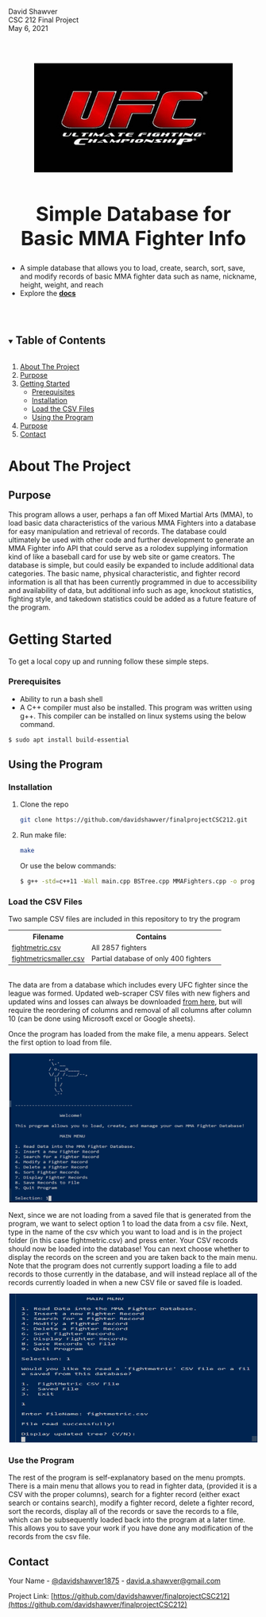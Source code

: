 
<p>David Shawver<br />
CSC 212 Final Project<br />
May 6, 2021<br />
</p>
<br />
<br />

<p align="center"><img src="https://github.com/DavidShawver/finalprojectCSC212/blob/master/assets/UFC.jpg" width="400" height="220" alt="UFC Logo"></p>
<p align="center">
  <a href="https://github.com/davidshawver/finalprojectCSC212">
  </a>
</p>
  <h1 align="center" style="font-size:40px">Simple Database for Basic MMA Fighter Info</h1>

  <p align="left"><ul><li>
    A simple database that allows you to load, create, search, sort, save, and modify records of basic MMA fighter data such as name, nickname, height, weight, and reach
  </li><li>Explore the
  <a align="center" href="https://github.com/davidshawver/finalprojectCSC212/"><strong> docs</strong></a></li></ul>
    <br />
  </p>
</p>



<!-- TABLE OF CONTENTS -->
<details open="open">
  <summary><h2 style="display: inline-block">Table of Contents</h2></summary>
  <ol>
    <li>
      <a href="#about-the-project">About The Project</a>
    </li>
    <li>
      <a href="#Purpose">Purpose</a>
    <li>
      <a href="#getting-started">Getting Started</a>
      <ul>
        <li><a href="#prerequisites">Prerequisites</a></li>
        <li><a href="#installation">Installation</a></li>
        <li><a href="#load-the-csv-files">Load the CSV Files</a></li>
        <li><a href="#Using-the-Program">Using the Program</a></li> 
      </ul>
    </li>
    <li><a href="#purpose">Purpose</a></li>
    <li><a href="#contact">Contact</a></li>
  </ol>
</details>



<!-- ABOUT THE PROJECT -->
# About The Project

<!-- USAGE EXAMPLES -->
## Purpose

This program allows a user, perhaps a fan off Mixed Martial Arts (MMA), to load basic data characteristics of the various MMA Fighters into a database for easy manipulation and retrieval of records.  The database could ultimately be used with other code and further development to generate an MMA Fighter info API that could serve as a rolodex supplying information kind of like a baseball card for use by web site or game creators.  The database is simple, but could easily be expanded to include additional data categories.  The basic name, physical characteristic, and fighter record information is all that has been currently programmed in due to accessibility and availability of data, but additional info such as age, knockout statistics, fighting style, and takedown statistics could be added as a future feature of the program.

<!-- GETTING STARTED -->
# Getting Started

To get a local copy up and running follow these simple steps.

### Prerequisites
*  Ability to run a bash shell
*  A C++ compiler must also be installed.  This program was written using g++. This compiler can be installed on linux systems using the below command.
  ```sh
  $ sudo apt install build-essential
  ```

## Using the Program

### Installation

1. Clone the repo
   ```sh
   git clone https://github.com/davidshawver/finalprojectCSC212.git
   ```
2. Run make file:
   ```sh
   make
   ```
   Or use the below commands:
   ```sh
   $ g++ -std=c++11 -Wall main.cpp BSTree.cpp MMAFighters.cpp -o prog
   ```
### Load the CSV Files

Two sample CSV files are included in this repository to try the program
<table style="width:100%">
  <tr>
    <th>Filename</th>
    <th>Contains</th>
  </tr>
  <tr>
    <td><a href="https://github.com/DavidShawver/finalprojectCSC212/blob/master/fightmetric.csv">fightmetric.csv</a></td>
    <td>All 2857 fighters<td>
  </tr>
  <tr>
    <td><a href="https://github.com/DavidShawver/finalproject.CSC212/blob/master/fightmetricsmaller.csv">fightmetricsmaller.csv</a></td>
    <td>Partial database of only 400 fighters</a>
  </tr>
</table>
<br />
The data are from a database which includes every UFC fighter since the league was formed.  Updated web-scraper CSV files with new fighers and updated wins and losses can always be downloaded <a href="https://www.dropbox.com/s/o88087phvf9veow/fightmetric.csv?dl=0"> from here</a>, but will require the reordering of columns and removal of all columns after column 10 (can be done using Microsoft excel or Google sheets).</p>
<p>Once the program has loaded from the make file, a menu appears.  Select the first option to load from file.</p>
<p align="center"><img src="https://github.com/DavidShawver/finalprojectCSC212/blob/master/assets/SS1.png" width="500" height="300" alt="menu screenshot"></p>

<p>Next, since we are not loading from a saved file that is generated from the program, we want to select option 1 to load the data from a csv file.  Next, type in the name of the csv which you want to load and is in the project folder (in this case fightmetric.csv) and press enter.  Your CSV records should now be loaded into the database!  You can next choose whether to display the records on the screen and you are taken back to the main menu.  Note that the program does not currently support loading a file to add records to those currently in the database, and will instead replace all of the records currently loaded in when a new CSV file or saved file is loaded.</p>
<p align="center"><img src="https://github.com/DavidShawver/finalprojectCSC212/blob/master/assets/SS2.png" width="500" height="300" alt="menu screenshot"></p>

### Use the Program

<p>The rest of the program is self-explanatory based on the menu prompts.  There is a main menu that allows you to read in fighter data, (provided it is a CSV with the proper columns), search for a fighter record (either exact search or contains search), modify a fighter record, delete a fighter record, sort the records, display all of the records or save the records to a file, which can be subsequently loaded back into the program at a later time.  This allows you to save your work if you have done any modification of the records from the csv file.</p>


<!-- CONTACT -->
## Contact

Your Name - [@davidshawver1875](https://twitter.com/davidshawver1875) - david.a.shawver@gmail.com

Project Link: [https://github.com/davidshawver/finalprojectCSC212](https://github.com/davidshawver/finalprojectCSC212)

<!-- MARKDOWN LINKS & IMAGES -->
<!-- https://www.markdownguide.org/basic-syntax/#reference-style-links -->
[contributors-shield]: https://img.shields.io/github/contributors/othneildrew/Best-README-Template.svg?style=flat-square
[contributors-url]: https://github.com/davidshawver/finalprojectCSC212/graphs/contributors
[linkedin-shield]: https://img.shields.io/badge/-LinkedIn-black.svg?style=for-the-badge&logo=linkedin&colorB=555
[linkedin-url]: https://linkedin.com/in/davidshawver

